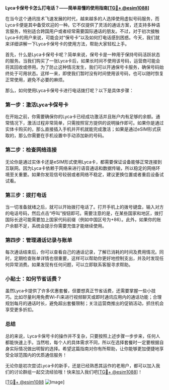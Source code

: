 **Lyca卡保号卡怎么打电话？——简单易懂的使用指南[[TG💪+ @esim1088](https://t.me/s/esim1088)]**

在当今这个通讯技术飞速发展的时代，越来越多的人选择使用虚拟号码服务，而Lyca卡便是其中备受欢迎的一种。它不仅提供了灵活的通话方案，还支持多种语言服务，特别适合跨国用户或者经常需要国际通话的朋友。不过，对于初次接触Lyca卡的用户来说，可能会对“保号卡”以及如何打电话感到困惑。今天，我们就来详细讲解一下Lyca卡保号卡的使用方法，帮助大家轻松上手。

首先，什么是Lyca卡保号卡呢？简单来说，保号卡是一种用于保持号码活跃状态的服务。当我们购买了一张Lyca卡后，如果长时间不使用该号码，运营商可能会将其回收或停用。为了防止这种情况发生，我们可以开通保号卡服务，确保号码始终处于可用状态。这样一来，即使我们暂时没有时间使用该号码，也可以随时恢复正常使用，避免不必要的麻烦。

那么，如何使用Lyca卡保号卡进行电话拨打呢？以下是具体步骤：

### 第一步：激活Lyca卡保号卡

在开始之前，你需要确保你的Lyca卡已经成功激活并且账户内有足够的余额。通常情况下，激活过程非常简单，只需按照官方提供的说明操作即可。如果你是通过实体卡购买的，那么直接插入手机并开机就能完成激活；如果是通过eSIM形式获取的，那么你需要在手机设置中手动添加新的号码。

### 第二步：检查网络连接

无论你是通过实体卡还是eSIM形式使用Lyca卡，都需要保证设备能够正常连接到互联网。因为Lyca卡依赖于网络来进行语音通话和数据传输，所以稳定的网络环境至关重要。如果你发现信号较弱或者网络不稳定，建议更换位置或者重启设备试试看。

### 第三步：拨打电话

当一切准备就绪之后，就可以开始拨打电话了。打开手机上的拨号键盘，输入对方的电话号码，然后点击“呼叫”按钮即可。需要注意的是，在某些国家和地区，拨打国际长途可能需要加上国家代码前缀（例如中国区号为+86）。此外，如果你的账户余额不足，系统会提示你需要充值才能继续使用。

### 第四步：管理通话记录与账单

每次通话结束后，你可以查看自己的通话记录，了解已消耗的时间及费用情况。同时，定期检查账单详情也很重要，这样可以帮助你更好地控制支出，并及时发现任何异常消费。如果发现有任何问题，可以立即联系客服寻求帮助。

### 小贴士：如何节省话费？

虽然Lyca卡提供了许多优惠套餐，但要想真正节省话费，还需要掌握一些小技巧。比如尽量利用免费Wi-Fi来进行视频聊天或即时通讯应用内的通话功能；合理规划每月的通话时长，避免超出套餐限制；关注运营商推出的促销活动，抓住机会享受更多折扣。

### 总结

总的来说，Lyca卡保号卡的操作并不复杂，只要按照上述步骤一步步来，任何人都能快速上手。当然啦，每个人的具体需求不同，所以在选择套餐时一定要根据自身实际情况做出明智的选择。希望这篇指南对你有所帮助，让你能够更加便捷地享受全球范围内的优质通信服务！

无论你是初次尝试Lyca卡的新手，还是已经熟悉其运作的老用户，都可以加入我们的讨论群组一起交流经验哦！快来加入我们吧[[TG💪+ @esim1088](https://t.me/s/esim1088)]！

[[TG💪+ @esim1088](https://t.me/s/esim1088) ![Image](https://i.postimg.cc/4NQfJmqS/Snipaste-2025-05-13-00-14-12.png)]